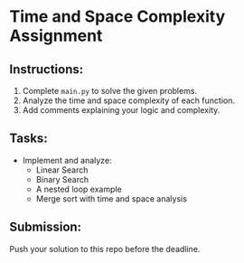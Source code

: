 # Time and Space Complexity Assignment

## Instructions:
1. Complete `main.py` to solve the given problems.
2. Analyze the time and space complexity of each function.
3. Add comments explaining your logic and complexity.

## Tasks:
- Implement and analyze:
  - Linear Search
  - Binary Search
  - A nested loop example
  - Merge sort with time and space analysis

## Submission:
Push your solution to this repo before the deadline.
